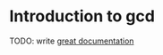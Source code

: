 # Introduction to gcd

TODO: write [great documentation](http://jacobian.org/writing/what-to-write/)
